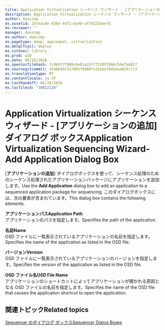 ```yaml
---
title: Application Virtualization シーケンス ウィザード - [アプリケーションの追加] ダイアログ ボックス
description: Application Virtualization シーケンス ウィザード - [アプリケーションの追加] ダイアログ ボックス
author: dansimp
ms.assetid: 247eac0e-830d-4d72-be48-af7d1525eefd
ms.reviewer: ''
manager: dansimp
ms.author: dansimp
ms.pagetype: mdop, appcompat, virtualization
ms.mktglfcycl: deploy
ms.sitesec: library
ms.prod: w10
ms.date: 06/16/2016
ms.openlocfilehash: 7c0b9f7f800c0e81a23f77520f7b86c5defb4d17
ms.sourcegitcommit: 354664bc527d93f80687cd2eba70d1eea024c7c3
ms.translationtype: MT
ms.contentlocale: ja-JP
ms.lasthandoff: 06/26/2020
ms.locfileid: "10822124"
---
```

# <span data-ttu-id="7095f-103">Application Virtualization シーケンス ウィザード - [アプリケーションの追加] ダイアログ ボックス</span><span class="sxs-lookup"><span data-stu-id="7095f-103">Application Virtualization Sequencing Wizard-Add Application Dialog Box</span></span>


<span data-ttu-id="7095f-104">[**アプリケーションの追加**] ダイアログボックスを使って、シーケンス処理のためのシーケンス処理されたアプリケーションパッケージにアプリケーションを追加します。</span><span class="sxs-lookup"><span data-stu-id="7095f-104">Use the **Add Application** dialog box to add an application to a sequenced application package for sequencing.</span></span> <span data-ttu-id="7095f-105">このダイアログボックスには、次の要素が含まれています。</span><span class="sxs-lookup"><span data-stu-id="7095f-105">This dialog box contains the following elements.</span></span>

<a href="" id="application-path"></a>**<span data-ttu-id="7095f-106">アプリケーションパス</span><span class="sxs-lookup"><span data-stu-id="7095f-106">Application Path</span></span>**  
<span data-ttu-id="7095f-107">アプリケーションのパスを指定します。</span><span class="sxs-lookup"><span data-stu-id="7095f-107">Specifies the path of the application.</span></span>

<a href="" id="name"></a>**<span data-ttu-id="7095f-108">名前</span><span class="sxs-lookup"><span data-stu-id="7095f-108">Name</span></span>**  
<span data-ttu-id="7095f-109">OSD ファイルに一覧表示されているアプリケーションの名前を指定します。</span><span class="sxs-lookup"><span data-stu-id="7095f-109">Specifies the name of the application as listed in the OSD file.</span></span>

<a href="" id="version"></a>**<span data-ttu-id="7095f-110">バージョン</span><span class="sxs-lookup"><span data-stu-id="7095f-110">Version</span></span>**  
<span data-ttu-id="7095f-111">OSD ファイルに一覧表示されているアプリケーションのバージョンを指定します。</span><span class="sxs-lookup"><span data-stu-id="7095f-111">Specifies the version of the application as listed in the OSD file.</span></span>

<a href="" id="osd-file-name"></a>**<span data-ttu-id="7095f-112">OSD ファイル名</span><span class="sxs-lookup"><span data-stu-id="7095f-112">OSD File Name</span></span>**  
<span data-ttu-id="7095f-113">アプリケーションのショートカットによってアプリケーションが開かれる原因となる OSD ファイルの名前を指定します。</span><span class="sxs-lookup"><span data-stu-id="7095f-113">Specifies the name of the OSD file that causes the application shortcut to open the application.</span></span>

## <span data-ttu-id="7095f-114">関連トピック</span><span class="sxs-lookup"><span data-stu-id="7095f-114">Related topics</span></span>


[<span data-ttu-id="7095f-115">Sequencer のダイアログ ボックス</span><span class="sxs-lookup"><span data-stu-id="7095f-115">Sequencer Dialog Boxes</span></span>](sequencer-dialog-boxes.md)

 

 





